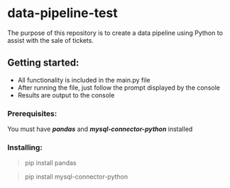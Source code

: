 # data-pipeline-test
The purpose of this repository is to create a data pipeline using Python to assist with the sale of tickets.


## Getting started:
- All functionality is included in the main.py file
- After running the file, just follow the prompt displayed by the console
- Results are output to the console

### Prerequisites:
  You must have ***pandas*** and ***mysql-connector-python*** installed

### Installing:

> pip install pandas

> pip install mysql-connector-python

